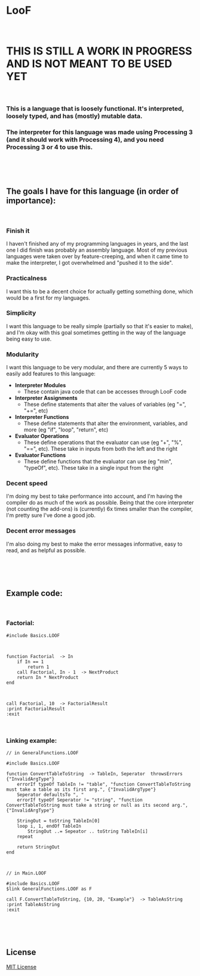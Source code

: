 # LooF

<br>

# THIS IS STILL A WORK IN PROGRESS AND IS NOT MEANT TO BE USED YET

<br>

### This is a language that is loosely functional. It's interpreted, loosely typed, and has (mostly) mutable data.

### The interpreter for this language was made using Processing 3 (and it should work with Processing 4), and you need Processing 3 or 4 to use this.

<br>
<br>
<br>

## The goals I have for this language (in order of importance):

<br>

### Finish it

I haven't finished any of my programming languages in years, and the last one I did finish was probably an assembly language. Most of my previous languages were taken over by feature-creeping, and when it came time to make the interpreter, I got overwhelmed and "pushed it to the side".

### Practicalness

I want this to be a decent choice for actually getting something done, which would be a first for my languages.

### Simplicity

I want this language to be really simple (partially so that it's easier to make), and I'm okay with this goal sometimes getting in the way of the language being easy to use.

### Modularity

I want this language to be very modular, and there are currently 5 ways to easily add features to this language:

- **Interpreter Modules**
  - These contain java code that can be accesses through LooF code
- **Interpreter Assignments**
  - These define statements that alter the values of variables (eg "=", "+=", etc)
- **Interpreter Functions**
  - These define statements that alter the environment, variables, and more (eg "if", "loop", "return", etc)
- **Evaluator Operations**
  - These define operations that the evaluator can use (eg "+", "%", "==", etc). These take in inputs from both the left and the right
- **Evaluator Functions**
  - These define functions that the evaluator can use (eg "min", "typeOf", etc). These take in a single input from the right

### Decent speed

I'm doing my best to take performance into account, and I'm having the compiler do as much of the work as possible. Being that the core interpreter (not counting the add-ons) is (currently) 6x times smaller than the compiler, I'm pretty sure I've done a good job.

### Decent error messages

I'm also doing my best to make the error messages informative, easy to read, and as helpful as possible.

<br>
<br>
<br>

## Example code:

<br>

### Factorial:

```
#include Basics.LOOF



function Factorial  -> In
	if In == 1
		return 1
	call Factorial, In - 1  -> NextProduct
	return In * NextProduct
end



call Factorial, 10  -> FactorialResult
:print FactorialResult
:exit
```

<br>

### Linking example:

```
// in GeneralFunctions.LOOF

#include Basics.LOOF

function ConvertTableToString  -> TableIn, Seperator  throwsErrors {"InvalidArgType"}
	errorIf typeOf TableIn != "table", "function ConvertTableToString must take a table as its first arg.", {"InvalidArgType"}
	Seperator defaultsTo ", "
	errorIf typeOf Seperator != "string", "function ConvertTableToString must take a string or null as its second arg.", {"InvalidArgType"}
	
	StringOut = toString TableIn[0]
	loop i, 1, endOf TableIn
		StringOut ..= Sepeator .. toString TableIn[i]
	repeat
	
	return StringOut
end



// in Main.LOOF

#include Basics.LOOF
$link GeneralFunctions.LOOF as F

call F.ConvertTableToString, {10, 20, "Example"}  -> TableAsString
:print TableAsString
:exit
```

<br>
<br>
<br>

## License

[MIT License](LICENSE)